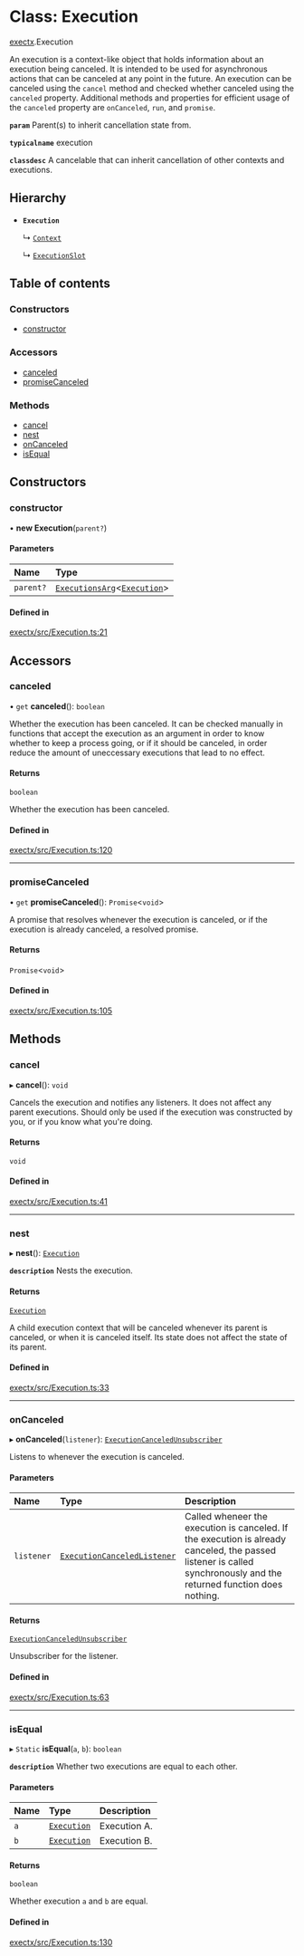 # Class: Execution

[exectx](../wiki/exectx).Execution

An execution is a context-like object that holds information about an execution being canceled.
It is intended to be used for asynchronous actions that can be canceled at any point in the future.
An execution can be canceled using the `cancel` method and checked whether canceled using the `canceled` property.
Additional methods and properties for efficient usage of the `canceled` property are `onCanceled`, `run`, and `promise`.

**`param`** Parent(s) to inherit cancellation state from.

**`typicalname`** execution

**`classdesc`** A cancelable that can inherit cancellation of other contexts and executions.

## Hierarchy

- **`Execution`**

  ↳ [`Context`](../wiki/exectx.Context)

  ↳ [`ExecutionSlot`](../wiki/exectx.ExecutionSlot)

## Table of contents

### Constructors

- [constructor](../wiki/exectx.Execution#constructor)

### Accessors

- [canceled](../wiki/exectx.Execution#canceled)
- [promiseCanceled](../wiki/exectx.Execution#promisecanceled)

### Methods

- [cancel](../wiki/exectx.Execution#cancel)
- [nest](../wiki/exectx.Execution#nest)
- [onCanceled](../wiki/exectx.Execution#oncanceled)
- [isEqual](../wiki/exectx.Execution#isequal)

## Constructors

### constructor

• **new Execution**(`parent?`)

#### Parameters

| Name | Type |
| :------ | :------ |
| `parent?` | [`ExecutionsArg`](../wiki/exectx#executionsarg)<[`Execution`](../wiki/exectx.Execution)\> |

#### Defined in

[exectx/src/Execution.ts:21](https://github.com/ludvigalden/exectx/blob/5c34d65/packages/exectx/src/Execution.ts#L21)

## Accessors

### canceled

• `get` **canceled**(): `boolean`

Whether the execution has been canceled. It can be checked manually in functions that accept
the execution as an argument in order to know whether to keep a process going, or if it should be canceled,
in order reduce the amount of uneccessary executions that lead to no effect.

#### Returns

`boolean`

Whether the execution has been canceled.

#### Defined in

[exectx/src/Execution.ts:120](https://github.com/ludvigalden/exectx/blob/5c34d65/packages/exectx/src/Execution.ts#L120)

___

### promiseCanceled

• `get` **promiseCanceled**(): `Promise`<`void`\>

A promise that resolves whenever the execution is canceled, or if the execution is already canceled, a resolved promise.

#### Returns

`Promise`<`void`\>

#### Defined in

[exectx/src/Execution.ts:105](https://github.com/ludvigalden/exectx/blob/5c34d65/packages/exectx/src/Execution.ts#L105)

## Methods

### cancel

▸ **cancel**(): `void`

Cancels the execution and notifies any listeners. It does not affect any parent executions.
Should only be used if the execution was constructed by you, or if you know what you're doing.

#### Returns

`void`

#### Defined in

[exectx/src/Execution.ts:41](https://github.com/ludvigalden/exectx/blob/5c34d65/packages/exectx/src/Execution.ts#L41)

___

### nest

▸ **nest**(): [`Execution`](../wiki/exectx.Execution)

**`description`** Nests the execution.

#### Returns

[`Execution`](../wiki/exectx.Execution)

A child execution context that will be canceled whenever its parent is canceled, or when it is canceled itself.
Its state does not affect the state of its parent.

#### Defined in

[exectx/src/Execution.ts:33](https://github.com/ludvigalden/exectx/blob/5c34d65/packages/exectx/src/Execution.ts#L33)

___

### onCanceled

▸ **onCanceled**(`listener`): [`ExecutionCanceledUnsubscriber`](../wiki/exectx#executioncanceledunsubscriber)

Listens to whenever the execution is canceled.

#### Parameters

| Name | Type | Description |
| :------ | :------ | :------ |
| `listener` | [`ExecutionCanceledListener`](../wiki/exectx#executioncanceledlistener) | Called wheneer the execution is canceled. If the execution is already canceled, the passed listener is called synchronously and the returned function does nothing. |

#### Returns

[`ExecutionCanceledUnsubscriber`](../wiki/exectx#executioncanceledunsubscriber)

Unsubscriber for the listener.

#### Defined in

[exectx/src/Execution.ts:63](https://github.com/ludvigalden/exectx/blob/5c34d65/packages/exectx/src/Execution.ts#L63)

___

### isEqual

▸ `Static` **isEqual**(`a`, `b`): `boolean`

**`description`** Whether two executions are equal to each other.

#### Parameters

| Name | Type | Description |
| :------ | :------ | :------ |
| `a` | [`Execution`](../wiki/exectx.Execution) | Execution A. |
| `b` | [`Execution`](../wiki/exectx.Execution) | Execution B. |

#### Returns

`boolean`

Whether execution `a` and `b` are equal.

#### Defined in

[exectx/src/Execution.ts:130](https://github.com/ludvigalden/exectx/blob/5c34d65/packages/exectx/src/Execution.ts#L130)
